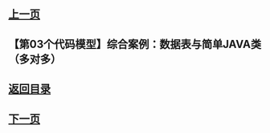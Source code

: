 ## [上一页](course40)

##  【第03个代码模型】综合案例：数据表与简单JAVA类（多对多）




## [返回目录](https://wuchengcheng110120.github.io/learnJava)
## [下一页](course42)
